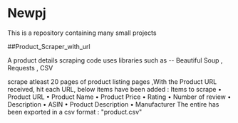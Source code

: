 # Newpj

This is a repository containing many small projects

##Product_Scraper_with_url

A product details scraping code
uses libraries such as 
-- Beautiful Soup , Requests , CSV

scrape atleast 20 pages of product listing pages ,With the Product URL received, hit each URL, below items have been added :
Items to scrape
• Product URL
• Product Name
• Product Price
• Rating
• Number of review
• Description
• ASIN
• Product Description
• Manufacturer 
The entire has been exported in a csv format : "product.csv"
